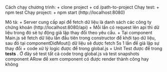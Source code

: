 Cách chạy chương trình:
    + clone project
    + cd /path-to-project
    Chạy test: 
        + npm test
    Chạy project:
        + npm start (http://localhost:8080)

Mô tả: 
    + Server cung cấp api để fetch dữ liệu là danh sách các công ty chứng khoán (http://localhost:8080/api)
    + Mỗi lần có request lên api thì dữ liệu trong đó sẽ tự động giả lập thay đổi theo yêu cầu.
    + Tại component Main.js sẽ fetch dữ liệu lần đầu tiên trong constructor để khởi tạo dữ liệu, sau đó tại componentDidMout() dữ liệu sẽ được fetch 5s 1 lần để giả lập sự thay đổi 
    + code xử lý logic được để trong global.js
    + Unit Test được để trong __tests__ . Ở đây sẽ test tất cả code trong global.js và test snapshots component ARow để xem component có được render thành công hay không